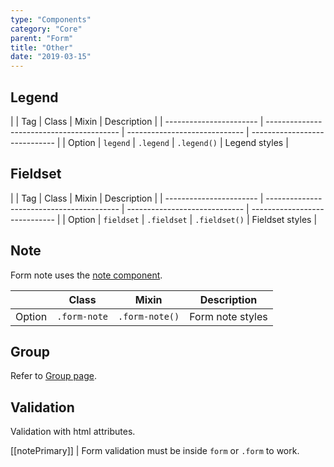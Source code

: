 ```yaml
---
type: "Components"
category: "Core"
parent: "Form"
title: "Other"
date: "2019-03-15"
---
```


## Legend

<div class="table-scroll">

|                         | Tag                                     | Class                                     | Mixin                       | Description                   |
| ----------------------- | ----------------------------------------- | ----------------------------- | ----------------------------- |
| Option                  | `legend` | `.legend`                 | `.legend()`        | Legend styles            |

</div>

<demo>
  <demovanilla src="vanilla/components/form/legend">
  </demovanilla>
</demo>

## Fieldset

<div class="table-scroll">

|                         | Tag                                     | Class                                     | Mixin                       | Description                   |
| ----------------------- | ----------------------------------------- | ----------------------------- | ----------------------------- |
| Option                  | `fieldset` | `.fieldset`                 | `.fieldset()`        | Fieldset styles            |

</div>

<demo>
  <demovanilla src="vanilla/components/form/fieldset">
  </demovanilla>
</demo>

## Note

Form note uses the [note component](/components/note).

<div class="table-scroll">

|                         | Class                                     | Mixin                       | Description                   |
| ----------------------- | ----------------------------------------- | ----------------------------- | ----------------------------- |
| Option                  | `.form-note`                 | `.form-note()`        | Form note styles            |

</div>

<demo>
  <demovanilla src="vanilla/components/form/note">
  </demovanilla>
</demo>

## Group

Refer to [Group page](/components/group#usage-input).

## Validation

Validation with html attributes.

[[notePrimary]]
| Form validation must be inside `form` or `.form` to work.

<demo>
  <demovanilla src="vanilla/components/form/validation-default">
  </demovanilla>
  <demovanilla src="vanilla/components/form/validation-inverse">
  </demovanilla>
</demo>

